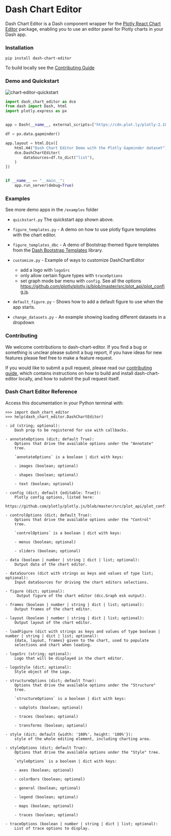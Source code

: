 # Dash Chart Editor

Dash Chart Editor is a Dash component wrapper for the [Plotly React Chart Editor](https://github.com/plotly/react-chart-editor) package, enabling you to use an editor panel for Plotly charts in your Dash app.

### Installation
`pip install dash-chart-editor`

To build locally see the [Contributing Guide](https://github.com/BSd3v/dash-chart-editor/blob/main/CONTRIBUTING.md)


### Demo and Quickstart


![chart-editor-quickstart](https://user-images.githubusercontent.com/72614349/227724301-e5b23a7b-3f23-423a-bebd-a88ba47dbb7c.gif)



```python
import dash_chart_editor as dce
from dash import Dash, html
import plotly.express as px


app = Dash(__name__, external_scripts=["https://cdn.plot.ly/plotly-2.18.2.min.js"])

df = px.data.gapminder()

app.layout = html.Div([
    html.H4("Dash Chart Editor Demo with the Plotly Gapminder dataset"),
    dce.DashChartEditor(
        dataSources=df.to_dict("list"),
    )
])


if __name__ == "__main__":
    app.run_server(debug=True)


```

### Examples

See more demo apps in the `/examples` folder

- `quickstart.py`  The quickstart app shown above.    

- `figure_templates.py` - A demo on how to use plotly figure templates with the chart editor.   

- `figure_templates_dbc` -  A demo of Bootstrap themed figure templates from the [Dash Bootstrap Templates](https://github.com/AnnMarieW/dash-bootstrap-templates) library.    

- `customize.py` - Example of ways to customize DashChartEditor
  - add a logo with `logoSrc`
  - only allow certain figure types with `traceOptions`
  - set graph mode bar menu with `config`.  See all the options https://github.com/plotly/plotly.js/blob/master/src/plot_api/plot_config.js.  
  
- `default_figure.py` - Shows how to add a default figure to use when the app starts.
 

- `change_datasets.py` - An example showing loading different datasets in a dropdown

### Contributing

We welcome contributions to dash-chart-editor. If you find a bug or something is unclear please submit a bug report, if you have ideas for new features please feel free to make a feature request.

If you would like to submit a pull request, please read our [contributing guide](https://github.com/BSd3v/dash-chart-editor/blob/dev/CONTRIBUTING.md), which contains instructions on how to build and install dash-chart-editor locally, and how to submit the pull request itself.

### Dash Chart Editor Reference

Access this documentation in your Python terminal with:
```
>>> import dash_chart_editor
>>> help(dash_chart_editor.DashChartEditor)

```

```   
- id (string; optional):
    Dash prop to be registered for use with callbacks.
   
- annotateOptions (dict; default True):
    Options that drive the available options under the "Annotate"
    tree.
   
    `annotateOptions` is a boolean | dict with keys:
   
    - images (boolean; optional)
   
    - shapes (boolean; optional)
   
    - text (boolean; optional)
   
- config (dict; default {editable: True}):
    Plotly config options, listed here:
    https://github.com/plotly/plotly.js/blob/master/src/plot_api/plot_config.js.
   
- controlOptions (dict; default True):
    Options that drive the available options under the "Control"
    tree.
   
    `controlOptions` is a boolean | dict with keys:
   
    - menus (boolean; optional)
   
    - sliders (boolean; optional)
   
- data (boolean | number | string | dict | list; optional):
    Output data of the chart editor.
   
- dataSources (dict with strings as keys and values of type list; optional):
    Input dataSources for driving the chart editors selections.
 
- figure (dict; optional):
     Output figure of the chart editor (dcc.Graph esk output).

- frames (boolean | number | string | dict | list; optional):
    Output frames of the chart editor.
   
- layout (boolean | number | string | dict | list; optional):
    Output layout of the chart editor.
   
- loadFigure (dict with strings as keys and values of type boolean | number | string | dict | list; optional):
    {data, layout, frames} given to the chart, used to populate
    selections and chart when loading.
   
- logoSrc (string; optional):
    Logo that will be displayed in the chart editor.
   
- logoStyle (dict; optional):
    Style object of the Logo.
   
- structureOptions (dict; default True):
    Options that drive the available options under the "Structure"
    tree.
   
    `structureOptions` is a boolean | dict with keys:
   
    - subplots (boolean; optional)
   
    - traces (boolean; optional)
   
    - transforms (boolean; optional)
   
- style (dict; default {width: '100%', height: '100%'}):
    style of the whole editing element, including charting area.
   
- styleOptions (dict; default True):
    Options that drive the available options under the "Style" tree.
   
    `styleOptions` is a boolean | dict with keys:
   
    - axes (boolean; optional)
   
    - colorBars (boolean; optional)
   
    - general (boolean; optional)
   
    - legend (boolean; optional)
   
    - maps (boolean; optional)
   
    - traces (boolean; optional)
   
- traceOptions (boolean | number | string | dict | list; optional):
    List of trace options to display.
 ``` 




